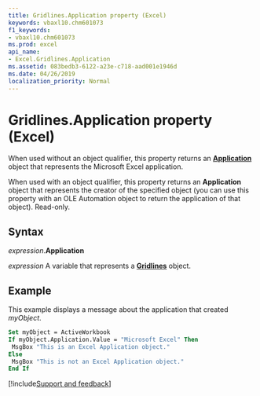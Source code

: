 ```yaml
---
title: Gridlines.Application property (Excel)
keywords: vbaxl10.chm601073
f1_keywords:
- vbaxl10.chm601073
ms.prod: excel
api_name:
- Excel.Gridlines.Application
ms.assetid: 083bedb3-6122-a23e-c718-aad001e1946d
ms.date: 04/26/2019
localization_priority: Normal
---
```



# Gridlines.Application property (Excel)

When used without an object qualifier, this property returns an **[Application](Excel.Application(object).md)** object that represents the Microsoft Excel application. 

When used with an object qualifier, this property returns an **Application** object that represents the creator of the specified object (you can use this property with an OLE Automation object to return the application of that object). Read-only.


## Syntax

_expression_.**Application**

_expression_ A variable that represents a **[Gridlines](excel.gridlines(object).md)** object.


## Example

This example displays a message about the application that created _myObject_.

```vb
Set myObject = ActiveWorkbook 
If myObject.Application.Value = "Microsoft Excel" Then 
 MsgBox "This is an Excel Application object." 
Else 
 MsgBox "This is not an Excel Application object." 
End If
```



[!include[Support and feedback](~/includes/feedback-boilerplate.md)]